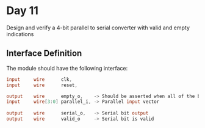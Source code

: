 # Day 11
Design and verify a 4-bit parallel to serial converter with valid and empty indications

## Interface Definition
The module should have the following interface:

```verilog
input     wire      clk,
input     wire      reset,

output    wire      empty_o,    -> Should be asserted when all of the bits are given out serially
input     wire[3:0] parallel_i, -> Parallel input vector
  
output    wire      serial_o,   -> Serial bit output
output    wire      valid_o     -> Serial bit is valid
```
